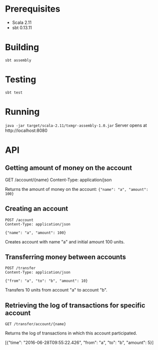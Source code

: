 # Prerequisites
- Scala 2.11
- sbt 0.13.11

# Building
`sbt assembly`

# Testing
`sbt test`

# Running
`java -jar target/scala-2.11/txmgr-assembly-1.0.jar`
Server opens at http://localhost:8080

# API
## Getting amount of money on the account

GET /account/{name}
Content-Type: application/json

Returns the amount of money on the account:
`{"name": "a", "amount": 100}`

## Creating an account
```
POST /account
Content-Type: application/json

{"name": "a", "amount": 100}
```

Creates account with name "a" and initial amount 100 units.

## Transferring money between accounts

```
POST /transfer
Content-Type: application/json

{"from": "a", "to": "b", "amount": 10}
```

Transfers 10 units from account "a" to account "b".

## Retrieving the log of transactions for specific account
`GET /transfer/account/{name}`

Returns the log of transactions in which this account participated.

[{"time": "2016-06-28T09:55:22.426", "from": "a", "to": "b", "amount": 5}]
